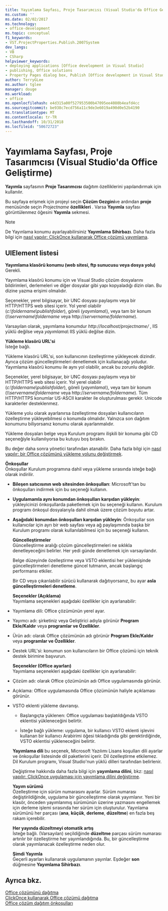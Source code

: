 ```yaml
---
title: Yayımlama Sayfası, Proje Tasarımcısı (Visual Studio'da Office Geliştirme)
ms.custom: ''
ms.date: 02/02/2017
ms.technology:
- office-development
ms.topic: conceptual
f1_keywords:
- VST.ProjectProperties.Publish.2007System
dev_langs:
- VB
- CSharp
helpviewer_keywords:
- deploying applications [Office development in Visual Studio]
- publishing, Office solutions
- Property Pages dialog box, Publish [Office development in Visual Studio]
author: TerryGLee
ms.author: tglee
manager: douge
ms.workload:
- office
ms.openlocfilehash: e4d315a00f527953500b47095ee4080b4eafd4cc
ms.sourcegitcommit: be938c7ecd756a11c9de3e6019a490d0e52b4190
ms.translationtype: MT
ms.contentlocale: tr-TR
ms.lasthandoff: 10/31/2018
ms.locfileid: "50672723"
---
```

# <a name="publish-page-project-designer-office-development-in-visual-studio"></a>Yayımlama Sayfası, Proje Tasarımcısı (Visual Studio'da Office Geliştirme)
  **Yayımla** sayfasının **Proje Tasarımcısı** dağıtım özelliklerini yapılandırmak için kullanılır.  
  
 Bu sayfaya erişmek için projeyi seçin **Çözüm Gezgini**ve ardından **proje** menüsünde seçin *Projectname* **özellikleri** . Varsa **Yayımla** sayfası görüntülenmez öğesini **Yayımla** sekmesi.  
  
> [!NOTE]  
>  De Yayınlama konumu ayarlayabilirsiniz **Yayımlama Sihirbazı**. Daha fazla bilgi için [nasıl yapılır: ClickOnce kullanarak Office çözümü yayımlama](https://msdn.microsoft.com/2b6c247e-bc04-4ce4-bb64-c4e79bb3d5b8).  
  
## <a name="uielement-list"></a>UIElement listesi  
 **Yayımlama klasörü konumu (web sitesi, ftp sunucusu veya dosya yolu)**  
 Gerekli.  
  
 Yayımlama klasörü konumu için ve Visual Studio çözüm dosyalarını bildirimleri, derlemeleri ve diğer dosyalar gibi yapı kopyaladığı dizin olan. Bu dizine yazma erişimi olmalıdır.  
  
 Seçenekler, yerel bilgisayar, bir UNC dosyası paylaşımı veya bir HTTP/HTTPS web sitesi içerir. Yol yerel olabilir (*c:\foldername\publishfolder*), göreli (*yayımlama\\*), veya tam bir konum (*\\\servername\foldername* veya http://<em>servername/foldername</em>).  
  
 Varsayılan olarak, yayımlama konumdur *http://localhost/projectname/* , IIS yüklü değilse veya *yayımlama\\*  IIS yüklü değilse dizin.  
  
 **Yükleme klasörü URL'si**  
 İsteğe bağlı.  
  
 Yükleme klasörü URL'si, son kullanıcının özelleştirme yükleyecek dizindir. Ayrıca çözüm güncelleştirmeleri denetlemek için kullanacağı yoludur. Yayımlama klasörü konumu ile aynı yol olabilir, ancak bu zorunlu değildir.  
  
 Seçenekler, yerel bilgisayar, bir UNC dosyası paylaşımı veya bir HTTP/HTTPS web sitesi içerir. Yol yerel olabilir (*c:\foldername\publishfolder*), göreli (*yayımlama\\*), veya tam bir konum (*\\\servername\foldername* veya http://<em>servername/foldername</em>). Tüm HTTP/HTTPS konumlar US-ASCII karakter ile oluşturulması gerekir. Unicode karakterler desteklenmez.  
  
 Yükleme yolu olarak ayarlanırsa özelleştirme dosyaları kullanıcıların özelleştirme yükleyebilmesi o konumda olmalıdır. Yalnızca son dağıtım konumunu biliyorsanız konumu olarak ayarlanmalıdır.  
  
 Yükleme dosyaları belge veya Kurulum programı ilişkili bir konuma gibi CD seçeneğiyle kullanılıyorsa bu kutuyu boş bırakın.  
  
 Bu değer daha sonra yönetici tarafından atanabilir. Daha fazla bilgi için [nasıl yapılır: bir Office çözümünü yükleme yolunu değiştirmek](https://msdn.microsoft.com/d0eaa07b-2d72-4902-899f-2f9fb165b8fd).  
  
 **Önkoşullar**  
 Önkoşullar Kurulum programına dahil veya yükleme sırasında isteğe bağlı olarak indirilir.  
  
- **Bileşen satıcısının web sitesinden önkoşulları**: Microsoft'tan bu önkoşulları indirmek için bu seçeneği kullanın.  
  
- **Uygulamamla aynı konumdan önkoşulları karşıdan yükleyin**: yükleyicinizi önkoşullarda paketlemek için bu seçeneği kullanın. Kurulum programı önkoşul dosyalarıyla dahil olmak üzere çözüm boyutu artar.  
  
- **Aşağıdaki konumdan önkoşulları karşıdan yükleyin**: Önkoşullar son kullanıcılar için ayrı bir web sayfası veya ağ paylaşımında başka bir Kurulum programı olarak kullanılabilmesi için bu seçeneği kullanın.  
  
  **Güncelleştirmeler**  
  Güncelleştirme aralığı çözüm güncelleştirmeleri ne sıklıkla denetleyeceğini belirler. Her yedi günde denetlemek için varsayılandır.  
  
  Belge düzeyinde özelleştirme veya VSTO eklentisi her yüklenişinde güncelleştirmeleri denetleme güncel tutmanın, ancak başlangıç performansı etkiler.  
  
  Bir CD veya çıkarılabilir sürücü kullanarak dağıtıyorsanız, bu ayar **asla güncelleştirmeleri denetleme**.  
  
  **Seçenekler (Açıklama)**  
  Yayımlama seçenekleri aşağıdaki özellikler için ayarlanabilir:  
  
- Yayımlama dili: Office çözümünün yerel ayar.  
  
- Yayımcı adı: şirketiniz veya Geliştirici adıyla görünür **Program Ekle/Kaldır** veya **programlar ve Özellikler**.  
  
- Ürün adı: olarak Office çözümünün adı görünür **Program Ekle/Kaldır** veya **programlar ve Özellikler**.  
  
- Destek URL'si: konumun son kullanıcıların bir Office çözümü için teknik destek birimine başvurun.  
  
  **Seçenekler (Office ayarları)**  
  Yayımlama seçenekleri aşağıdaki özellikler için ayarlanabilir:  
  
- Çözüm adı: olarak Office çözümünün adı Office uygulamasında görünür.  
  
- Açıklama: Office uygulamasında Office çözümünün haliyle açıklaması görünür.  
  
- VSTO eklenti yükleme davranışı.  
  
  -   Başlangıçta yüklenen: Office uygulaması başlatıldığında VSTO eklentisi yükleneceğini belirtir.  
  
  -   İsteğe bağlı yükleme: uygulama, bir kullanıcı VSTO eklenti işlevini kullanan bir kullanıcı Arabirimi öğesi tıkladığında gibi gerektirdiğinde, VSTO eklentisi yükleneceğini belirtir.  
  
  **Yayımlama dili** bu seçenek, Microsoft Yazılımı Lisans koşulları dili ayarlar ve önkoşullar listesinde dil paketlerini içerir. Dil özelleştirme etkilemez. Dil Kurulum programı, Visual Studio'nun yüklü dilleri tarafından belirlenir.  
  
  Değiştirme hakkında daha fazla bilgi için **yayımlama dilini**, bkz: [nasıl yapılır: ClickOnce uygulaması için yayımlama dilini değiştirme](/visualstudio/deployment/how-to-change-the-publish-language-for-a-clickonce-application).  
  
  **Yayım sürümü**  
  Özelleştirme için sürüm numarasını ayarlar. Sürüm numarası değiştirildiğinde, uygulama bir güncelleştirme olarak yayımlanır. Yeni bir klasör, önceden yayımlanmış sürümünün üzerine yazmasını engellemek için derleme işlemi sırasında her sürüm için oluşturulur. Yayınlama sürümünü her parçası (**ana**, **küçük**, **derleme**, **düzeltme**) en fazla beş rakam içerebilir.  
  
  **Her yayında düzeltmeyi otomatik artış**  
  İsteğe bağlı. (Varsayılan) seçildiğinde **düzeltme** parçası sürüm numarası artırılır bir özelleştirme her yayımlandığında. Bu, bir güncelleştirme olarak yayımlanacak özelleştirme neden olur.  
  
  **Şimdi Yayımla**  
  Geçerli ayarları kullanarak uygulamanın yayınlar. Eşdeğer **son** düğmesine **Yayımlama Sihirbazı**.  
  
## <a name="see-also"></a>Ayrıca bkz.  
 [Office çözümünü dağıtma](../vsto/deploying-an-office-solution.md)   
 [ClickOnce kullanarak Office çözümü dağıtma](../vsto/deploying-an-office-solution-by-using-clickonce.md)   
 [Office çözüm dağıtım önkoşulları](https://msdn.microsoft.com/9f672809-43a3-40a1-9057-397ce3b5126e)  
  
  